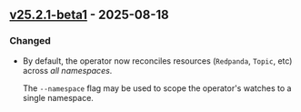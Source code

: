 ## [v25.2.1-beta1](https://github.com/redpanda-data/redpanda-operator/releases/tag/operator%2Fv25.2.1-beta1) - 2025-08-18
### Changed
* By default, the operator now reconciles resources (`Redpanda`, `Topic`, etc) across _all namespaces_.

  The `--namespace` flag may be used to scope the operator's watches to a single namespace.
